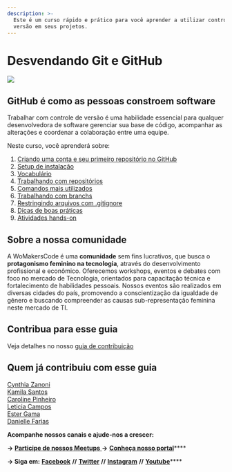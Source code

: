 ```yaml
---
description: >-
  Este é um curso rápido e prático para você aprender a utilizar controle de
  versão em seus projetos.
---
```


# Desvendando Git e GitHub

![](.gitbook/assets/screen-shot-2018-09-22-at-20.22.57.png)

##  **GitHub** é como as pessoas constroem software

Trabalhar com controle de versão é uma habilidade essencial para qualquer desenvolvedora de software gerenciar sua base de código, acompanhar as alterações e coordenar a colaboração entre uma equipe.

Neste curso, você aprenderá sobre:

1. [Criando uma conta e seu primeiro repositório no GitHub](git-e-github/setup.md)
2. [Setup de instalação](git-e-github/setup-de-instalacao.md)
3. [Vocabulário](git-e-github/conceitos-e-vocabulario-do-git.md)
4. [Trabalhando com repositórios](ciclo-de-vida-basico/criando-um-repositorio.md)
5. [Comandos mais utilizados](ciclo-de-vida-basico/comandos-mais-utilizados.md)
6. [Trabalhando com branchs](ciclo-de-vida-basico/trabalhando-com-branchs.md)
7. [Restringindo arquivos com .gitignore](ciclo-de-vida-basico/o-que-e-o-.gitignore.md)
8. [Dicas de boas práticas](dicas-boas-praticas/dicas-de-boas-praticas.md)
9. [Atividades hands-on](ciclo-de-vida-basico/hands-on-1.md)


## **Sobre a nossa comunidade**

A WoMakersCode é uma **comunidade** sem fins lucrativos, que busca o **protagonismo feminino na tecnologia**, através do desenvolvimento profissional e econômico. Oferecemos workshops, eventos e debates com foco no mercado de Tecnologia, orientados para capacitação técnica e fortalecimento de habilidades pessoais. Nossos eventos são realizados em diversas cidades do país, promovendo a conscientização da igualdade de gênero e buscando compreender as causas sub-representação feminina neste mercado de TI.


## **Contribua para esse guia**
Veja detalhes no nosso [guia de contribuição](https://github.com/WoMakersCode/git-e-github/blob/master/CONTRIBUTING.md)

## **Quem já contribuiu com esse guia**

[Cynthia Zanoni](https://github.com/cyz) <br> 
[Kamila Santos](https://github.com/Kamilahsantos) <br> 
[Caroline Pinheiro](https://github.com/CarolPinheiro) <br>
[Leticia Campos](https://github.com/leticiacamposs2) <br>
[Ester Gama](https://github.com/esterfania) <br>
[Danielle Farias](https://github.com/danielle8farias/)

**Acompanhe nossos canais e ajude-nos a crescer:**

**→** [**Participe de nossos Meetups** ](https://www.meetup.com/pt-BR/WoMakersCode/) **→** [**Conheça nosso portal**](http://womakerscode.org/)\*\*\*\*

**→ Siga em:** [**Facebook**](https://www.facebook.com/womakerscode/) **//** [**Twitter**](https://twitter.com/womakerscode) **//** [**Instagram**](https://www.instagram.com/womakersgram/) **//** [**Youtube**](https://www.youtube.com/womakerscode)\*\*\*\*

